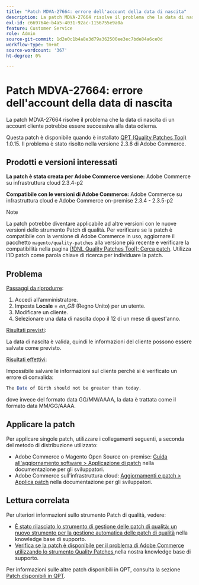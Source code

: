 ```yaml
---
title: "Patch MDVA-27664: errore dell'account della data di nascita"
description: La patch MDVA-27664 risolve il problema che la data di nascita di un account cliente potrebbe essere successiva alla data odierna.
exl-id: c669764e-b4a5-4031-92ac-1156755e9a0a
feature: Customer Service
role: Admin
source-git-commit: 1d2e0c1b4a8e3d79a362500ee3ec7bde84a6ce0d
workflow-type: tm+mt
source-wordcount: '367'
ht-degree: 0%

---
```


# Patch MDVA-27664: errore dell&#39;account della data di nascita

La patch MDVA-27664 risolve il problema che la data di nascita di un account cliente potrebbe essere successiva alla data odierna.

Questa patch è disponibile quando è installato [QPT (Quality Patches Tool)](https://devdocs.magento.com/guides/v2.4/comp-mgr/patching.html#mqp) 1.0.15. Il problema è stato risolto nella versione 2.3.6 di Adobe Commerce.

## Prodotti e versioni interessati

**La patch è stata creata per Adobe Commerce versione:** Adobe Commerce su infrastruttura cloud 2.3.4-p2

**Compatibile con le versioni di Adobe Commerce:** Adobe Commerce su infrastruttura cloud e Adobe Commerce on-premise 2.3.4 - 2.3.5-p2

>[!NOTE]
>
>La patch potrebbe diventare applicabile ad altre versioni con le nuove versioni dello strumento Patch di qualità. Per verificare se la patch è compatibile con la versione di Adobe Commerce in uso, aggiornare il pacchetto `magento/quality-patches` alla versione più recente e verificare la compatibilità nella pagina [[!DNL Quality Patches Tool]: Cerca patch](https://devdocs.magento.com/quality-patches/tool.html#patch-grid). Utilizza l’ID patch come parola chiave di ricerca per individuare la patch.

## Problema

<u>Passaggi da riprodurre</u>:

1. Accedi all’amministratore.
1. Imposta **Locale** = *en\_GB* (Regno Unito) per un utente.
1. Modificare un cliente.
1. Selezionare una data di nascita dopo il 12 di un mese di quest&#39;anno.

<u>Risultati previsti</u>:

La data di nascita è valida, quindi le informazioni del cliente possono essere salvate come previsto.

<u>Risultati effettivi</u>:

Impossibile salvare le informazioni sul cliente perché si è verificato un errore di convalida:

```php
The Date of Birth should not be greater than today.
```

dove invece del formato data GG/MM/AAAA, la data è trattata come il formato data MM/GG/AAAA.

## Applicare la patch

Per applicare singole patch, utilizzare i collegamenti seguenti, a seconda del metodo di distribuzione utilizzato:

* Adobe Commerce o Magento Open Source on-premise: [Guida all&#39;aggiornamento software > Applicazione di patch](https://devdocs.magento.com/guides/v2.4/comp-mgr/patching/mqp.html) nella documentazione per gli sviluppatori.
* Adobe Commerce sull&#39;infrastruttura cloud: [Aggiornamenti e patch > Applica patch](https://devdocs.magento.com/cloud/project/project-patch.html) nella documentazione per gli sviluppatori.

## Lettura correlata

Per ulteriori informazioni sullo strumento Patch di qualità, vedere:

* [È stato rilasciato lo strumento di gestione delle patch di qualità: un nuovo strumento per la gestione automatica delle patch di qualità](/help/announcements/adobe-commerce-announcements/magento-quality-patches-released-new-tool-to-self-serve-quality-patches.md) nella knowledge base di supporto.
* [Verifica se la patch è disponibile per il problema di Adobe Commerce utilizzando lo strumento Quality Patches ](/help/support-tools/patches-available-in-qpt-tool/check-patch-for-magento-issue-with-magento-quality-patches.md) nella nostra knowledge base di supporto.

Per informazioni sulle altre patch disponibili in QPT, consulta la sezione [Patch disponibili in QPT](https://support.magento.com/hc/en-us/sections/360010506631-Patches-available-in-MQP-tool-).
